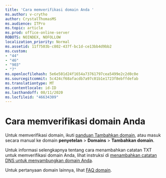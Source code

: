 ```yaml
---
title: 'Cara memverifikasi domain Anda '
ms.author: v-crytho
author: CrystalThomasMS
ms.audience: ITPro
ms.topic: article
ms.prod: office-online-server
ROBOTS: NOINDEX, NOFOLLOW
localization_priority: Normal
ms.assetid: 11f7503b-c802-437f-bc1d-ce13bb4d9bb2
ms.custom:
- "44"
- "46"
- "903"
- "7"
ms.openlocfilehash: 5e6e501d24f1654a73761797cea5499e2c2d0c0e
ms.sourcegitcommit: 5c424cf68afacdb7a97c01b1e1723f8ebffdefab
ms.translationtype: MT
ms.contentlocale: id-ID
ms.lasthandoff: 08/11/2020
ms.locfileid: "46634309"
---
```

# <a name="how-to-verify-your-domain"></a>Cara memverifikasi domain Anda

Untuk memverifikasi domain, ikuti [panduan Tambahkan domain](https://portal.office.com/adminportal/home#/Domains/Wizard), atau masuk secara manual ke domain **penyetelan**  >  **Domains**  >  **Tambahkan domain**.

Untuk informasi selengkapnya tentang cara menambahkan catatan TXT untuk memverifikasi domain Anda, lihat instruksi di [menambahkan catatan DNS untuk menyambungkan domain Anda](https://docs.microsoft.com/microsoft-365/admin/get-help-with-domains/create-dns-records-at-any-dns-hosting-provider).

Untuk pertanyaan domain lainnya, lihat [FAQ domain](https://docs.microsoft.com/microsoft-365/admin/setup/domains-faq).
